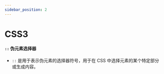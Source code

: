 ```yaml
---
sidebar_position: 2
---
```


# CSS3

#### `::` 伪元素选择器

- `::` 是用于表示伪元素的选择器符号，用于在 CSS 中选择元素的某个特定部分或生成内容。
